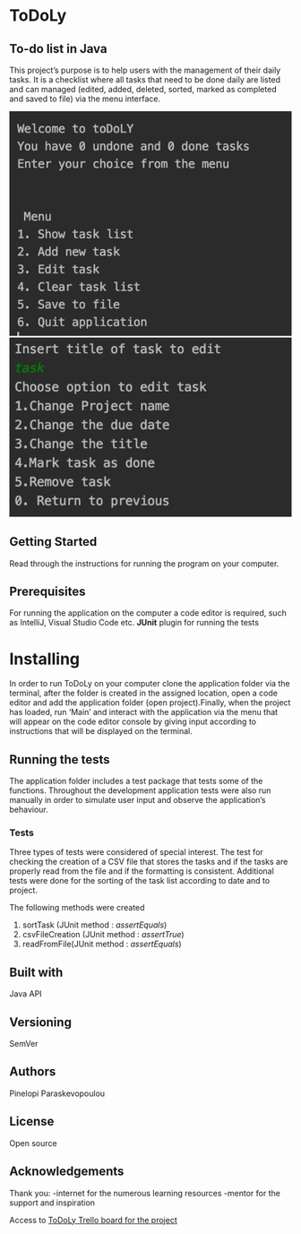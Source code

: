 # ToDoLy

## To-do list in Java

This project’s purpose is to help users with the management of their daily tasks. It is a checklist where all tasks that need to be done daily are listed and  can managed  (edited, added, deleted, sorted,  marked as completed and saved to file) via the menu interface. 

![](mainMenu.png)
![](subMenu.png)


## Getting Started

Read through the instructions for running the program on your computer. 


## Prerequisites

For running the application on the computer a code editor is required, such as IntelliJ, Visual Studio Code etc. 
**JUnit** plugin for running the tests

# Installing
In order to run ToDoLy on your computer clone the application folder via the terminal, after the folder is created in the assigned location, open a code  editor and add the application folder (open project).Finally, when the project has loaded, run ‘Main’ and interact with the application via the menu that will appear on the code editor console by giving input according to  instructions that will be displayed on the terminal. 


## Running the tests 

The application folder includes a test package that tests some of the functions. Throughout the development application tests were also run manually in order to simulate user input and observe the application’s behaviour. 

### Tests

Three types of tests were considered of special interest. The test for checking the creation of a CSV file that stores the tasks and if the tasks are properly read from the file and if the formatting is consistent. Additional tests were done for the sorting of the task list according to date and to project. 

The following methods were created 
1. sortTask (JUnit method : *assertEquals*)
2. csvFileCreation (JUnit method : *assertTrue*)
3. readFromFile(JUnit method : *assertEquals*)

## Built with 
Java API

## Versioning 
SemVer

## Authors
Pinelopi Paraskevopoulou

## License
Open source

## Acknowledgements
Thank you:
-internet for the numerous learning resources
-mentor for the support and inspiration





Access to [ToDoLy Trello board for the project](https://trello.com/invite/b/aUi7NWE8/1a66bb5040e717c9c4b202808aea680d/java-project)
